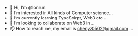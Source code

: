 - 👋 Hi, I’m @lonrun
- 👀 I’m interested in All kinds of Computer science...
- 🌱 I’m currently learning TypeScirpt, Web3 etc ...
- 💞️ I’m looking to collaborate on Web3 in ...
- 📫 How to reach me, my email is chenyz0502@gmail.com ...

<!---
lonrun/lonrun is a ✨ special ✨ repository because its `README.md` (this file) appears on your GitHub profile.
You can click the Preview link to take a look at your changes.
--->
